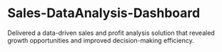 # Sales-DataAnalysis-Dashboard
Delivered a data-driven sales and profit analysis solution that revealed growth opportunities and improved decision-making efficiency.
